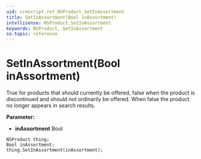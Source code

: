 ```yaml
---
uid: crmscript_ref_NSProduct_SetInAssortment
title: SetInAssortment(Bool inAssortment)
intellisense: NSProduct.SetInAssortment
keywords: NSProduct, GetInAssortment
so.topic: reference
---
```


# SetInAssortment(Bool inAssortment)

True for products that should currently be offered, false when the product is discontinued and should not ordinarily be offered. When false the product no longer appears in search results.

**Parameter:** 
 - **inAssortment** Bool

```crmscript
NSProduct thing;
Bool inAssortment;
thing.SetInAssortment(inAssortment);
```

